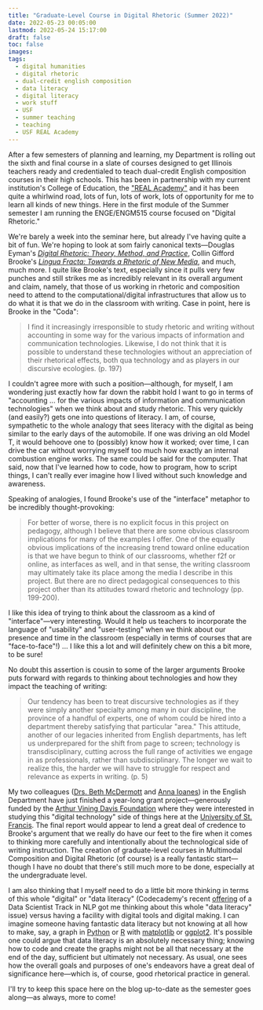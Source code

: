 ```yaml
---
title: "Graduate-Level Course in Digital Rhetoric (Summer 2022)"
date: 2022-05-23 00:05:00
lastmod: 2022-05-24 15:17:00
draft: false
toc: false
images:
tags:
  - digital humanities
  - digital rhetoric
  - dual-credit english composition
  - data literacy
  - digital literacy
  - work stuff
  - USF
  - summer teaching
  - teaching
  - USF REAL Academy
---
```


After a few semesters of planning and learning, my Department is rolling out the sixth and final course in a slate of courses designed to get Illinois teachers ready and credentialed to teach dual-credit English composition courses in their high schools. This has been in partnership with my current institution's College of Education, the ["REAL Academy"](https://www.stfrancis.edu/real/courses/) and it has been quite a whirlwind road, lots of fun, lots of work, lots of opportunity for me to learn all kinds of new things. Here in the first module of the Summer semester I am running the ENGE/ENGM515 course focused on "Digital Rhetoric."

We're barely a week into the seminar here, but already I've having quite a bit of fun. We're hoping to look at som fairly canonical texts—Douglas Eyman's [_Digital Rhetoric: Theory, Method, and Practice_](https://www.press.umich.edu/4536325/digital_rhetoric), Collin Gifford Brooke's [_Lingua Fracta: Towards a Rhetoric of New Media_](https://books.google.com/books/about/Lingua_Fracta.html?id=5CgLAQAAMAAJ), and much, much more. I quite like Brooke's text, especially since it pulls very few punches and still strikes me as incredibly relevant in its overall argument and claim, namely, that those of us working in rhetoric and composition need to attend to the computational/digital infrastructures that allow us to do what it is that we do in the classroom with writing. Case in point, here is Brooke in the "Coda": 

> I find it increasingly irresponsible to study rhetoric and writing without accounting in some way for the various impacts of information and communication technologies. Likewise, I do not think that it is possible to understand these technologies without an appreciation of their rhetorical effects, both qua technology and as players in our discursive ecologies. (p. 197)

I couldn't agree more with such a position—although, for myself, I am wondering just exactly how far down the rabbit hold I want to go in terms of "accounting ... for the various impacts of information and communication technologies" when we think about and study rhetoric. This very quickly (and easily?) gets one into questions of literacy. I am, of course, sympathetic to the whole analogy that sees literacy with the digital as being similar to the early days of the automobile. If one was driving an old Model T, it would behoove one to (possibly) know how it worked; over time, I can drive the car without worrying myself too much how exactly an internal combustion engine works. The same could be said for the computer. That said, now that I've learned how to code, how to program, how to script things, I can't really ever imagine how I lived without such knowledge and awareness. 

Speaking of analogies, I found Brooke's use of the "interface" metaphor to be incredibly thought-provoking:

> For better of worse, there is no explicit focus in this project on pedagogy, although I believe that there are some obvious classroom implications for many of the examples I offer. One of the equally obvious implications of the increasing trend toward online education is that we have begun to think of our classrooms, whether f2f or online, as interfaces as well, and in that sense, the writing classroom may ultimately take its place among the media I describe in this project. But there are no direct pedagogical consequences to this project other than its attitudes toward rhetoric and technology (pp. 199-200).

I like this idea of trying to think about the classroom as a kind of "interface"—very interesting. Would it help us teachers to incorporate the language of "usability" and "user-testing" when we think about our presence and time in the classroom (especially in terms of courses that are "face-to-face"!) ... I like this a lot and will definitely chew on this a bit more, to be sure!

No doubt this assertion is cousin to some of the larger arguments Brooke puts forward with regards to thinking about technologies and how they impact the teaching of writing: 

> Our tendency has been to treat discursive technologies as if they were simply another specialty among many in our discipline, the province of a handful of experts, one of whom could be hired into a department thereby satisfying that particular "area." This attitude, another of our legacies inherited from English departments, has left us underprepared for the shift from page to screen; technology is transdisciplinary, cutting across the full range of activities we engage in as professionals, rather than subdisciplinary. The longer we wait to realize this, the harder we will have to struggle for respect and relevance as experts in writing. (p. 5)

My two colleagues ([Drs. Beth McDermott](https://bethmcdermott.com/) and [Anna Ioanes](https://annaioanes.com/)) in the English Department have just finished a year-long grant project—generously funded by the [Arthur Vining Davis Foundation](https://www.avdf.org/) where they were interested in studying this "digital technology" side of things here at the [University of St. Francis](https://www.stfrancis.edu). The final report would appear to lend a great deal of credence to Brooke's argument that we really do have our feet to the fire when it comes to thinking more carefully and intentionally about the technological side of writing instruction. The creation of graduate-level courses in Multimodal Composition and Digital Rhetoric (of course) is a really fantastic start—though I have no doubt that there's still much more to be done, especially at the undergraduate level. 

I am also thinking that I myself need to do a little bit more thinking in terms of this whole "digital" or "data literacy" (Codecademy's recent [offering](https://www.codecademy.com/learn/paths/data-science-nlp) of a Data Scientist Track in NLP got me thinking about this whole "data literacy" issue) versus having a facility with digital tools and digital making. I can imagine someone having fantastic data literacy but not knowing at all how to make, say, a graph in [Python](https://www.python.org/) or [R](https://www.r-project.org/) with [matplotlib](https://matplotlib.org/) or [ggplot2](https://ggplot2.tidyverse.org/). It's possible one could argue that data literacy is an absolutely necessary thing; knowing how to code and create the graphs might not be all that necessary at the end of the day, sufficient but ultimately not necessary. As usual, one sees how the overall goals and purposes of one's endeavors have a great deal of significance here—which is, of course, good rhetorical practice in general.

I'll try to keep this space here on the blog up-to-date as the semester goes along—as always, more to come!
